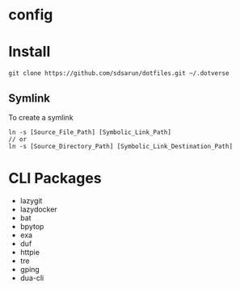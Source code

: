 # config

# Install
```
git clone https://github.com/sdsarun/dotfiles.git ~/.dotverse
```

## Symlink
To create a symlink
```
ln -s [Source_File_Path] [Symbolic_Link_Path]
// or
ln -s [Source_Directory_Path] [Symbolic_Link_Destination_Path]
```
# CLI Packages
- lazygit
- lazydocker
- bat
- bpytop
- exa
- duf
- httpie
- tre
- gping
- dua-cli
